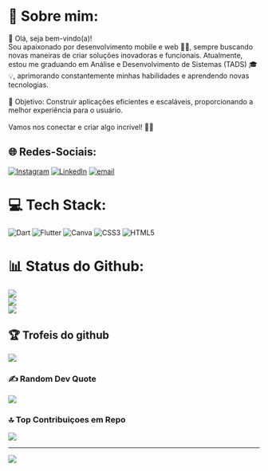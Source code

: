 # 💫 Sobre mim:
 👋 Olá, seja bem-vindo(a)!<br>Sou apaixonado por desenvolvimento mobile e web 🚀📲, sempre buscando novas maneiras de criar soluções inovadoras e funcionais. Atualmente, estou me graduando em Análise e Desenvolvimento de Sistemas (TADS) 🎓💡, aprimorando constantemente minhas habilidades e aprendendo novas tecnologias.<br><br>🎯 Objetivo: Construir aplicações eficientes e escaláveis, proporcionando a melhor experiência para o usuário.<br><br>Vamos nos conectar e criar algo incrível! 🌟✨<br>


## 🌐 Redes-Sociais:
[![Instagram](https://img.shields.io/badge/Instagram-%23E4405F.svg?logo=Instagram&logoColor=white)](https://instagram.com/gui_ccr_) [![LinkedIn](https://img.shields.io/badge/LinkedIn-%230077B5.svg?logo=linkedin&logoColor=white)](https://linkedin.com/in/https://www.linkedin.com/in/guilherme-rodrigues-b78791267/) [![email](https://img.shields.io/badge/Email-D14836?logo=gmail&logoColor=white)](mailto:guilhermerodrigues6484@gmail.com) 

# 💻 Tech Stack:
![Dart](https://img.shields.io/badge/dart-%230175C2.svg?style=flat&logo=dart&logoColor=white) ![Flutter](https://img.shields.io/badge/Flutter-%2302569B.svg?style=flat&logo=Flutter&logoColor=white) ![Canva](https://img.shields.io/badge/Canva-%2300C4CC.svg?style=flat&logo=Canva&logoColor=white) ![CSS3](https://img.shields.io/badge/css3-%231572B6.svg?style=flat&logo=css3&logoColor=white) ![HTML5](https://img.shields.io/badge/html5-%23E34F26.svg?style=flat&logo=html5&logoColor=white)
# 📊 Status do Github:
![](https://github-readme-stats.vercel.app/api?username=gui-ccr&theme=tokyonight&hide_border=false&include_all_commits=true&count_private=true)<br/>
![](https://nirzak-streak-stats.vercel.app/?user=gui-ccr&theme=tokyonight&hide_border=false)<br/>
![](https://github-readme-stats.vercel.app/api/top-langs/?username=gui-ccr&theme=tokyonight&hide_border=false&include_all_commits=true&count_private=true&layout=compact)

## 🏆 Trofeis do github
![](https://github-profile-trophy.vercel.app/?username=gui-ccr&theme=default&no-frame=true&no-bg=true&margin-w=4)

### ✍️ Random Dev Quote
![](https://quotes-github-readme.vercel.app/api?type=horizontal&theme=dark)

### 🔝 Top Contribuiçoes em Repo
![](https://github-contributor-stats.vercel.app/api?username=gui-ccr&limit=5&theme=dark&combine_all_yearly_contributions=true)

---
[![](https://visitcount.itsvg.in/api?id=gui-ccr&icon=0&color=1)](https://visitcount.itsvg.in)

<!-- Proudly created with GPRM ( https://gprm.itsvg.in ) -->
